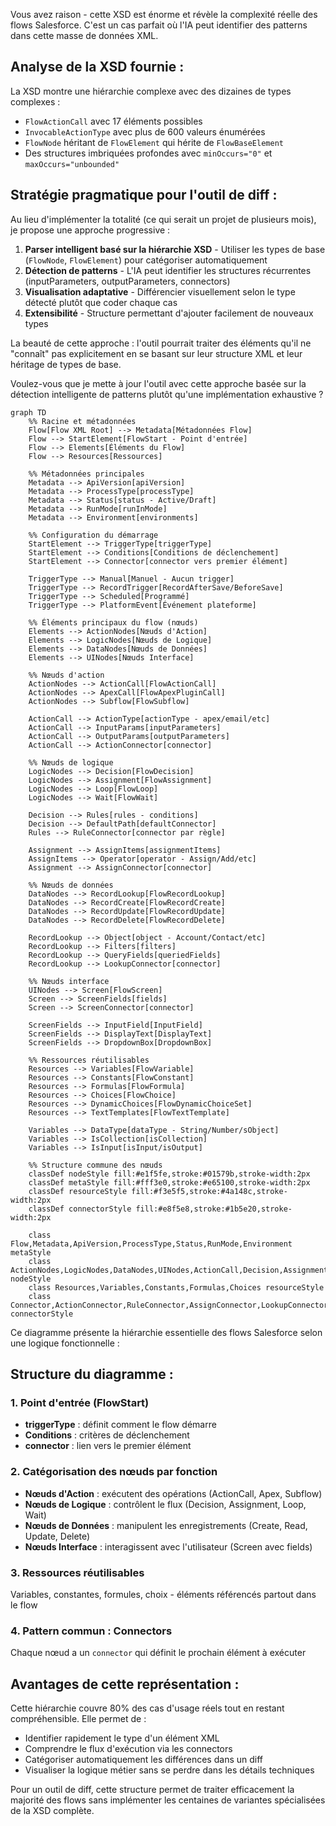 Vous avez raison - cette XSD est énorme et révèle la complexité réelle des flows Salesforce. C'est un cas parfait où l'IA peut identifier des patterns dans cette masse de données XML.

## Analyse de la XSD fournie :

La XSD montre une hiérarchie complexe avec des dizaines de types complexes :
- `FlowActionCall` avec 17 éléments possibles
- `InvocableActionType` avec plus de 600 valeurs énumérées
- `FlowNode` héritant de `FlowElement` qui hérite de `FlowBaseElement`
- Des structures imbriquées profondes avec `minOccurs="0"` et `maxOccurs="unbounded"`

## Stratégie pragmatique pour l'outil de diff :

Au lieu d'implémenter la totalité (ce qui serait un projet de plusieurs mois), je propose une approche progressive :

1. **Parser intelligent basé sur la hiérarchie XSD** - Utiliser les types de base (`FlowNode`, `FlowElement`) pour catégoriser automatiquement
2. **Détection de patterns** - L'IA peut identifier les structures récurrentes (inputParameters, outputParameters, connectors)
3. **Visualisation adaptative** - Différencier visuellement selon le type détecté plutôt que coder chaque cas
4. **Extensibilité** - Structure permettant d'ajouter facilement de nouveaux types

La beauté de cette approche : l'outil pourrait traiter des éléments qu'il ne "connaît" pas explicitement en se basant sur leur structure XML et leur héritage de types de base.

Voulez-vous que je mette à jour l'outil avec cette approche basée sur la détection intelligente de patterns plutôt qu'une implémentation exhaustive ?

```mermaid
graph TD
    %% Racine et métadonnées
    Flow[Flow XML Root] --> Metadata[Métadonnées Flow]
    Flow --> StartElement[FlowStart - Point d'entrée]
    Flow --> Elements[Éléments du Flow]
    Flow --> Resources[Ressources]
    
    %% Métadonnées principales
    Metadata --> ApiVersion[apiVersion]
    Metadata --> ProcessType[processType]
    Metadata --> Status[status - Active/Draft]
    Metadata --> RunMode[runInMode]
    Metadata --> Environment[environments]
    
    %% Configuration du démarrage
    StartElement --> TriggerType[triggerType]
    StartElement --> Conditions[Conditions de déclenchement]
    StartElement --> Connector[connector vers premier élément]
    
    TriggerType --> Manual[Manuel - Aucun trigger]
    TriggerType --> RecordTrigger[RecordAfterSave/BeforeSave]
    TriggerType --> Scheduled[Programmé]
    TriggerType --> PlatformEvent[Événement plateforme]
    
    %% Éléments principaux du flow (nœuds)
    Elements --> ActionNodes[Nœuds d'Action]
    Elements --> LogicNodes[Nœuds de Logique]
    Elements --> DataNodes[Nœuds de Données]
    Elements --> UINodes[Nœuds Interface]
    
    %% Nœuds d'action
    ActionNodes --> ActionCall[FlowActionCall]
    ActionNodes --> ApexCall[FlowApexPluginCall]
    ActionNodes --> Subflow[FlowSubflow]
    
    ActionCall --> ActionType[actionType - apex/email/etc]
    ActionCall --> InputParams[inputParameters]
    ActionCall --> OutputParams[outputParameters]
    ActionCall --> ActionConnector[connector]
    
    %% Nœuds de logique
    LogicNodes --> Decision[FlowDecision]
    LogicNodes --> Assignment[FlowAssignment]
    LogicNodes --> Loop[FlowLoop]
    LogicNodes --> Wait[FlowWait]
    
    Decision --> Rules[rules - conditions]
    Decision --> DefaultPath[defaultConnector]
    Rules --> RuleConnector[connector par règle]
    
    Assignment --> AssignItems[assignmentItems]
    AssignItems --> Operator[operator - Assign/Add/etc]
    Assignment --> AssignConnector[connector]
    
    %% Nœuds de données
    DataNodes --> RecordLookup[FlowRecordLookup]
    DataNodes --> RecordCreate[FlowRecordCreate]
    DataNodes --> RecordUpdate[FlowRecordUpdate]
    DataNodes --> RecordDelete[FlowRecordDelete]
    
    RecordLookup --> Object[object - Account/Contact/etc]
    RecordLookup --> Filters[filters]
    RecordLookup --> QueryFields[queriedFields]
    RecordLookup --> LookupConnector[connector]
    
    %% Nœuds interface
    UINodes --> Screen[FlowScreen]
    Screen --> ScreenFields[fields]
    Screen --> ScreenConnector[connector]
    
    ScreenFields --> InputField[InputField]
    ScreenFields --> DisplayText[DisplayText]
    ScreenFields --> DropdownBox[DropdownBox]
    
    %% Ressources réutilisables
    Resources --> Variables[FlowVariable]
    Resources --> Constants[FlowConstant]
    Resources --> Formulas[FlowFormula]
    Resources --> Choices[FlowChoice]
    Resources --> DynamicChoices[FlowDynamicChoiceSet]
    Resources --> TextTemplates[FlowTextTemplate]
    
    Variables --> DataType[dataType - String/Number/sObject]
    Variables --> IsCollection[isCollection]
    Variables --> IsInput[isInput/isOutput]
    
    %% Structure commune des nœuds
    classDef nodeStyle fill:#e1f5fe,stroke:#01579b,stroke-width:2px
    classDef metaStyle fill:#fff3e0,stroke:#e65100,stroke-width:2px
    classDef resourceStyle fill:#f3e5f5,stroke:#4a148c,stroke-width:2px
    classDef connectorStyle fill:#e8f5e8,stroke:#1b5e20,stroke-width:2px
    
    class Flow,Metadata,ApiVersion,ProcessType,Status,RunMode,Environment metaStyle
    class ActionNodes,LogicNodes,DataNodes,UINodes,ActionCall,Decision,Assignment,Screen,RecordLookup nodeStyle
    class Resources,Variables,Constants,Formulas,Choices resourceStyle
    class Connector,ActionConnector,RuleConnector,AssignConnector,LookupConnector,ScreenConnector connectorStyle
```

Ce diagramme présente la hiérarchie essentielle des flows Salesforce selon une logique fonctionnelle :

## **Structure du diagramme :**

### **1. Point d'entrée (FlowStart)**
- **triggerType** : définit comment le flow démarre
- **Conditions** : critères de déclenchement
- **connector** : lien vers le premier élément

### **2. Catégorisation des nœuds par fonction**
- **Nœuds d'Action** : exécutent des opérations (ActionCall, Apex, Subflow)
- **Nœuds de Logique** : contrôlent le flux (Decision, Assignment, Loop, Wait)
- **Nœuds de Données** : manipulent les enregistrements (Create, Read, Update, Delete)
- **Nœuds Interface** : interagissent avec l'utilisateur (Screen avec fields)

### **3. Ressources réutilisables**
Variables, constantes, formules, choix - éléments référencés partout dans le flow

### **4. Pattern commun : Connectors**
Chaque nœud a un `connector` qui définit le prochain élément à exécuter

## **Avantages de cette représentation :**

Cette hiérarchie couvre 80% des cas d'usage réels tout en restant compréhensible. Elle permet de :
- Identifier rapidement le type d'un élément XML
- Comprendre le flux d'exécution via les connectors
- Catégoriser automatiquement les différences dans un diff
- Visualiser la logique métier sans se perdre dans les détails techniques

Pour un outil de diff, cette structure permet de traiter efficacement la majorité des flows sans implémenter les centaines de variantes spécialisées de la XSD complète.

